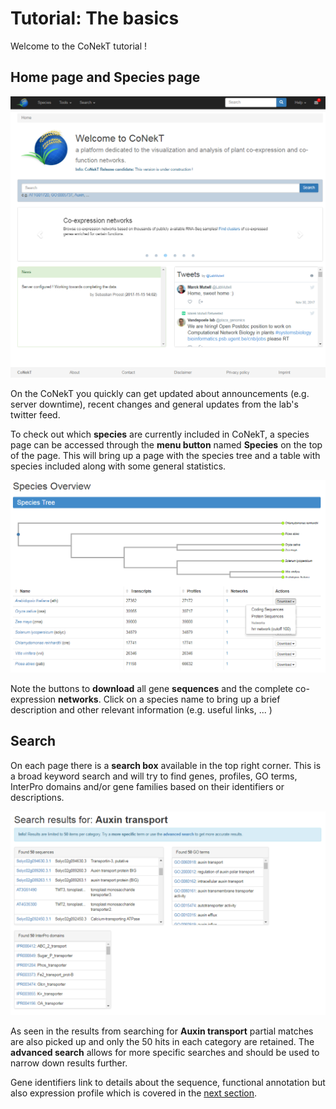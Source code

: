 # Tutorial: The basics

Welcome to the CoNekT tutorial ! 

## Home page and Species page

![overview](images/overview.png "Conekt Overview")

On the CoNekT you quickly can get updated about announcements (e.g. server downtime), recent changes and general 
updates from the lab's twitter feed. 

To check out which **species** are currently included in CoNekT, a species page can be accessed through the **menu button** 
named **Species** on the top of the page. This will bring up a page with the species tree and a table with species included
along with some general statistics.

![species](images/species.png "Species")

Note the buttons to **download** all gene **sequences** and the complete co-expression **networks**. Click on a species
name to bring up a brief description and other relevant information (e.g. useful links, ... )

## Search

On each page there is a **search box** available in the top right corner. This is a broad keyword search and will try to
find genes, profiles, GO terms, InterPro domains and/or gene families based on their identifiers or descriptions.

![search results](images/search_results.png "Search results")

As seen in the results from searching for **Auxin transport** partial matches are also picked up and only the 50 hits in 
each category are retained. The **advanced search** allows for more specific searches and should be used to narrow down
results further.

Gene identifiers link to details about the sequence, functional annotation but also expression profile which is covered 
in the [next section](002_expression_profiles.md). 